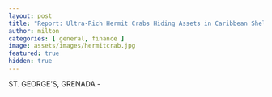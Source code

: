 ```yaml
---
layout: post
title: "Report: Ultra-Rich Hermit Crabs Hiding Assets in Caribbean Shell Companies"
author: milton
categories: [ general, finance ]
image: assets/images/hermitcrab.jpg
featured: true
hidden: true
---
```


ST. GEORGE'S, GRENADA - 


